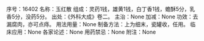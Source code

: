 序号：16402
名称：玉红散
组成：灵药1钱，雄黄1钱，白丁香1钱，蟾酥5分，乳香5分，没药5分。
出处：《外科大成》卷二。
主治：None
加减：None
功效：去漏腐肉，亦可点痔。
用法用量：None
制备方法：上为细末，瓷罐收，任用。
临床应用：None
各家论述：None
用药禁忌：None
附注：None
